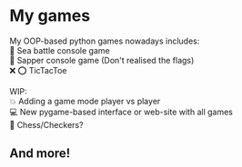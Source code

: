 # My games

My OOP-based python games nowadays includes:  
:ship: Sea battle console game   
:triangular_flag_on_post: Sapper console game (Don't realised the flags)  
:x: :o: TicTacToe  

WIP:  
:boom: Adding a game mode player vs player  
:computer: New pygame-based interface or web-site with all games  
:checkered_flag:  Chess/Checkers?  

## And more!

